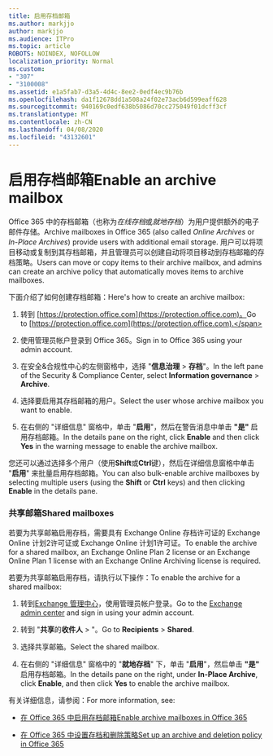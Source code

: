 ```yaml
---
title: 启用存档邮箱
ms.author: markjjo
author: markjjo
ms.audience: ITPro
ms.topic: article
ROBOTS: NOINDEX, NOFOLLOW
localization_priority: Normal
ms.custom:
- "307"
- "3100008"
ms.assetid: e1a5fab7-d3a5-4d4c-8ee2-0edf4ec9b76b
ms.openlocfilehash: da1f12678dd1a508a24f02e73acb6d599eaff628
ms.sourcegitcommit: 940169c0edf638b5086d70cc275049f01dcff3cf
ms.translationtype: MT
ms.contentlocale: zh-CN
ms.lasthandoff: 04/08/2020
ms.locfileid: "43132601"
---
```

# <a name="enable-an-archive-mailbox"></a><span data-ttu-id="9d81f-102">启用存档邮箱</span><span class="sxs-lookup"><span data-stu-id="9d81f-102">Enable an archive mailbox</span></span>

<span data-ttu-id="9d81f-103">Office 365 中的存档邮箱（也称为*在线存档*或*就地存档*）为用户提供额外的电子邮件存储。</span><span class="sxs-lookup"><span data-stu-id="9d81f-103">Archive mailboxes in Office 365 (also called *Online Archives* or *In-Place Archives*) provide users with additional email storage.</span></span> <span data-ttu-id="9d81f-104">用户可以将项目移动或复制到其存档邮箱，并且管理员可以创建自动将项目移动到存档邮箱的存档策略。</span><span class="sxs-lookup"><span data-stu-id="9d81f-104">Users can move or copy items to their archive mailbox, and admins can create an archive policy that automatically moves items to archive mailboxes.</span></span>
  
<span data-ttu-id="9d81f-105">下面介绍了如何创建存档邮箱：</span><span class="sxs-lookup"><span data-stu-id="9d81f-105">Here's how to create an archive mailbox:</span></span>
  
1. <span data-ttu-id="9d81f-106">转到 [https://protection.office.com](https://protection.office.com)。</span><span class="sxs-lookup"><span data-stu-id="9d81f-106">Go to [https://protection.office.com](https://protection.office.com).</span></span>

2. <span data-ttu-id="9d81f-107">使用管理员帐户登录到 Office 365。</span><span class="sxs-lookup"><span data-stu-id="9d81f-107">Sign in to Office 365 using your admin account.</span></span>

3. <span data-ttu-id="9d81f-108">在安全&amp;合规性中心的左侧窗格中，选择 "**信息治理** \> **存档**"。</span><span class="sxs-lookup"><span data-stu-id="9d81f-108">In the left pane of the Security &amp; Compliance Center, select **Information governance** \> **Archive**.</span></span>

4. <span data-ttu-id="9d81f-109">选择要启用其存档邮箱的用户。</span><span class="sxs-lookup"><span data-stu-id="9d81f-109">Select the user whose archive mailbox you want to enable.</span></span>

5. <span data-ttu-id="9d81f-110">在右侧的 "详细信息" 窗格中，单击 "**启用**"，然后在警告消息中单击 **"是"** 启用存档邮箱。</span><span class="sxs-lookup"><span data-stu-id="9d81f-110">In the details pane on the right, click **Enable** and then click **Yes** in the warning message to enable the archive mailbox.</span></span>

<span data-ttu-id="9d81f-111">您还可以通过选择多个用户（使用**Shift**或**Ctrl**键），然后在详细信息窗格中单击 "**启用**" 来批量启用存档邮箱。</span><span class="sxs-lookup"><span data-stu-id="9d81f-111">You can also bulk-enable archive mailboxes by selecting multiple users (using the **Shift** or **Ctrl** keys) and then clicking **Enable** in the details pane.</span></span>
  
### <a name="shared-mailboxes"></a><span data-ttu-id="9d81f-112">共享邮箱</span><span class="sxs-lookup"><span data-stu-id="9d81f-112">Shared mailboxes</span></span>

<span data-ttu-id="9d81f-113">若要为共享邮箱启用存档，需要具有 Exchange Online 存档许可证的 Exchange Online 计划2许可证或 Exchange Online 计划1许可证。</span><span class="sxs-lookup"><span data-stu-id="9d81f-113">To enable the archive for a shared mailbox, an Exchange Online Plan 2 license or an Exchange Online Plan 1 license with an Exchange Online Archiving license is required.</span></span>  

<span data-ttu-id="9d81f-114">若要为共享邮箱启用存档，请执行以下操作：</span><span class="sxs-lookup"><span data-stu-id="9d81f-114">To enable the archive for a shared mailbox:</span></span>

1. <span data-ttu-id="9d81f-115">转到[Exchange 管理中心](https://outlook.office365.com/ecp)，使用管理员帐户登录。</span><span class="sxs-lookup"><span data-stu-id="9d81f-115">Go to the [Exchange admin center](https://outlook.office365.com/ecp) and sign in using your admin account.</span></span>

2. <span data-ttu-id="9d81f-116">转到 "**共享**的**收件人** > "。</span><span class="sxs-lookup"><span data-stu-id="9d81f-116">Go to **Recipients** > **Shared**.</span></span>

3. <span data-ttu-id="9d81f-117">选择共享邮箱。</span><span class="sxs-lookup"><span data-stu-id="9d81f-117">Select the shared mailbox.</span></span>

4. <span data-ttu-id="9d81f-118">在右侧的 "详细信息" 窗格中的 "**就地存档**" 下，单击 "**启用**"，然后单击 **"是"** 启用存档邮箱。</span><span class="sxs-lookup"><span data-stu-id="9d81f-118">In the details pane on the right, under **In-Place Archive**, click **Enable**, and then click **Yes** to enable the archive mailbox.</span></span>

<span data-ttu-id="9d81f-119">有关详细信息，请参阅：</span><span class="sxs-lookup"><span data-stu-id="9d81f-119">For more information, see:</span></span>
  
- [<span data-ttu-id="9d81f-120">在 Office 365 中启用存档邮箱</span><span class="sxs-lookup"><span data-stu-id="9d81f-120">Enable archive mailboxes in Office 365</span></span>](https://docs.microsoft.com/office365/securitycompliance/enable-archive-mailboxes)

- [<span data-ttu-id="9d81f-121">在 Office 365 中设置存档和删除策略</span><span class="sxs-lookup"><span data-stu-id="9d81f-121">Set up an archive and deletion policy in Office 365</span></span>](https://docs.microsoft.com//office365/securitycompliance/set-up-an-archive-and-deletion-policy-for-mailboxes)
